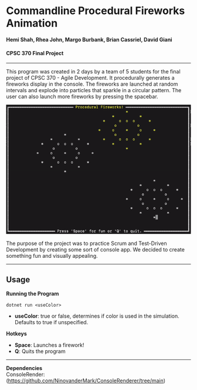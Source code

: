 # Commandline Procedural Fireworks Animation
**Hemi Shah, Rhea John, Margo Burbank, Brian Cassriel, David Giani**

#### CPSC 370 Final Project

---

This program was created in 2 days by a team of 5 students for the final project of CPSC 370 - Agile Development.
It procedurally generates a fireworks display in the console.
The fireworks are launched at random intervals and explode into particles that sparkle in a circular pattern. 
The user can also launch more fireworks by pressing the spacebar.

![Procedural Fireworks Demo](./demo.gif)

The purpose of the project was to practice Scrum and Test-Driven Development by creating some sort of console app.
We decided to create something fun and visually appealing.

---

## Usage

**Running the Program**
```
dotnet run <useColor>
```
- **useColor**: true or false, determines if color is used in the simulation. Defaults to true if unspecified.

**Hotkeys**
- **Space**: Launches a firework!
- **Q**: Quits the program

---

**Dependencies**  
ConsoleRender: (https://github.com/NinovanderMark/ConsoleRenderer/tree/main)
